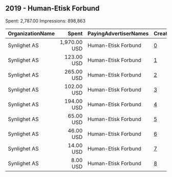 ## 2019 - Human-Etisk Forbund 
Spent: 2,787.00
Impressions: 898,863

|OrganizationName|Spent|PayingAdvertiserNames|CreativeUrls|Impressions|Genders|AgeBrackets|CountryCodes|BillingAddresses|CandidateBallotInformation|
|:---|---:|:---|:---|---:|:---|:---|:---|:---|:---|
|Synlighet AS|1,970.00 USD|Human-Etisk Forbund|[0](https://www.snap.com/political-ads/asset/804c10b86cada26c929630dad83f1ae5ae370f4a011422cb563fa6945bc2ef60?mediaType=mp4)|690,179||18+|norway|"Møllendalsveien 1a,Bergen,5009,NO"||
|Synlighet AS|123.00 USD|Human-Etisk Forbund|[1](https://www.snap.com/political-ads/asset/6c12eaa93bc3735f91d991840432d919cb114c266ce32747d04ae5ab64078d61?mediaType=mp4)|48,273||18+|norway|"Møllendalsveien 1a,Bergen,5009,NO"||
|Synlighet AS|265.00 USD|Human-Etisk Forbund|[2](https://www.snap.com/political-ads/asset/727231c70241bc24fc4b74420bd31e5e7efaf484d8e42127bb3b83c90de6e89d?mediaType=png)|38,822||18+|norway|"Møllendalsveien 1a,Bergen,5009,NO"||
|Synlighet AS|102.00 USD|Human-Etisk Forbund|[3](https://www.snap.com/political-ads/asset/1d373e7002ac1c724e52c69bd286126afb23d182952302ae090fce1a2228316f?mediaType=mp4)|38,471||18+|norway|"Møllendalsveien 1a,Bergen,5009,NO"||
|Synlighet AS|194.00 USD|Human-Etisk Forbund|[4](https://www.snap.com/political-ads/asset/727231c70241bc24fc4b74420bd31e5e7efaf484d8e42127bb3b83c90de6e89d?mediaType=png)|28,684||18+|norway|"Møllendalsveien 1a,Bergen,5009,NO"||
|Synlighet AS|65.00 USD|Human-Etisk Forbund|[5](https://www.snap.com/political-ads/asset/11616dfe02b291add0e8a2c801105c8c2b67c335f3de81b57a93976e449b1c3b?mediaType=mp4)|25,167||18+|norway|"Møllendalsveien 1a,Bergen,5009,NO"||
|Synlighet AS|46.00 USD|Human-Etisk Forbund|[6](https://www.snap.com/political-ads/asset/8372d544d8e2c26efcb18a8141df3c3aa88c0e4e69324b3695d5ffa111cd780f?mediaType=mp4)|19,755||18+|norway|"Møllendalsveien 1a,Bergen,5009,NO"||
|Synlighet AS|14.00 USD|Human-Etisk Forbund|[7](https://www.snap.com/political-ads/asset/5e43be9ca5713bd0ba39990e2414a0dfdea72d54ded562d2047895f93a742fcf?mediaType=mp4)|6,145||18+|norway|"Møllendalsveien 1a,Bergen,5009,NO"||
|Synlighet AS|8.00 USD|Human-Etisk Forbund|[8](https://www.snap.com/political-ads/asset/d32d94df7441f6bf125e592627caa9d2b3120a04b27e7fb7b8f0a2652077b192?mediaType=mp4)|3,367||18+|norway|"Møllendalsveien 1a,Bergen,5009,NO"||
